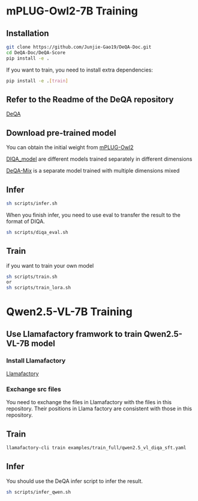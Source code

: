 # mPLUG-Owl2-7B Training 
## Installation
```bash
git clone https://github.com/Junjie-Gao19/DeQA-Doc.git
cd DeQA-Doc/DeQA-Score
pip install -e .
```
If you want to train, you need to install extra dependencies:
```bash
pip install -e .[train]
```
## Refer to the Readme of the DeQA repository
[DeQA](https://github.com/zhiyuanyou/DeQA-Score)

## Download pre-trained model
You can obtain the initial weight from [mPLUG-Owl2](https://huggingface.co/MAGAer13/mplug-owl2-llama2-7b)


[DIQA_model](https://www.modelscope.cn/models/zhalala/DeQA-Doc/summary) are different models trained separately in different dimensions

[DeQA-Mix](https://www.modelscope.cn/models/zhalala/DeQA-Doc-Mix/summary) is a separate model trained with multiple dimensions mixed

## Infer
```bash
sh scripts/infer.sh
```
When you finish infer, you need to use eval to transfer the result to the format of DIQA.
```bash
sh scripts/diqa_eval.sh
```
## Train
if you want to train your own model
```bash
sh scripts/train.sh 
or
sh scripts/train_lora.sh
```

# Qwen2.5-VL-7B Training
## Use Llamafactory framwork to train Qwen2.5-VL-7B model
### Install Llamafactory
[Llamafactory](https://github.com/hiyouga/LLaMA-Factory)
### Exchange src files
You need to exchange the files in Llamafactory with the files in this repository.
Their positions in Llama factory are consistent with those in this repository.
## Train
```bash
llamafactory-cli train examples/train_full/qwen2.5_vl_diqa_sft.yaml
```
## Infer
You should use the DeQA infer script to infer the result.
```bash
sh scripts/infer_qwen.sh
```
